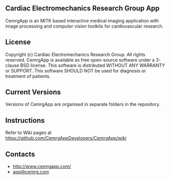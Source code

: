 Cardiac Electromechanics Research Group App
-------------------------------------------
CemrgApp is an MITK based interactive medical imaging application with image processing and computer vision toolkits for cardiovascular research.

License
-------
Copyright (c) Cardiac Electromechanics Research Group. All rights reserved.
CemrgApp is available as free open-source software under a 3-clause BSD license.
This software is distributed WITHOUT ANY WARRANTY or SUPPORT.
This software SHOULD NOT be used for diagnosis or treatment of patients.

Current Versions
----------------
Versions of CemrgApp are organised in separate folders in the repository.

Instructions
------------
Refer to Wiki pages at https://github.com/CemrgAppDevelopers/CemrgApp/wiki

Contacts
--------
- http://www.cemrgapp.com/
- app@cemrg.com
